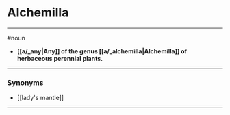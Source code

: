 # Alchemilla
---
#noun
- **[[a/_any|Any]] of the genus [[a/_alchemilla|Alchemilla]] of herbaceous perennial plants.**
---
### Synonyms
- [[lady's mantle]]
---
